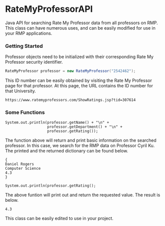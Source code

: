 # RateMyProfessorAPI
Java API for searching Rate My Professor data from all professors on RMP. This class can have numerous uses, and can be easily modified for use in your RMP applications.

### Getting Started

Professor objects need to be initialized with their corresponding Rate My Professor security identifier. 

```Java
RateMyProfessor professor = new RateMyProfessor("2542462");
```
This ID number can be easily obtained by visiting the Rate My Professor page for that professor. At this page, the URL contains the ID number for that University. 

```url
https://www.ratemyprofessors.com/ShowRatings.jsp?tid=307614
```
### Some Functions

```
System.out.println(professor.getName() + "\n" +
                   professor.getDepartment() + "\n" +
                   professor.getRating());
```
The function above will return and print basic information on the searched professor. In this case, we search for the RMP data on Professor Cyril Ku. The printed and the returned dictionary can be found below.

```
{
Daniel Rogers
Computer Science
4.3
}
```

```
System.out.println(professor.getRating();  
```
The above funtion will print out and return the requested value. The result is below.

```
4.3
```
This class can be easily edited to use in your project.
